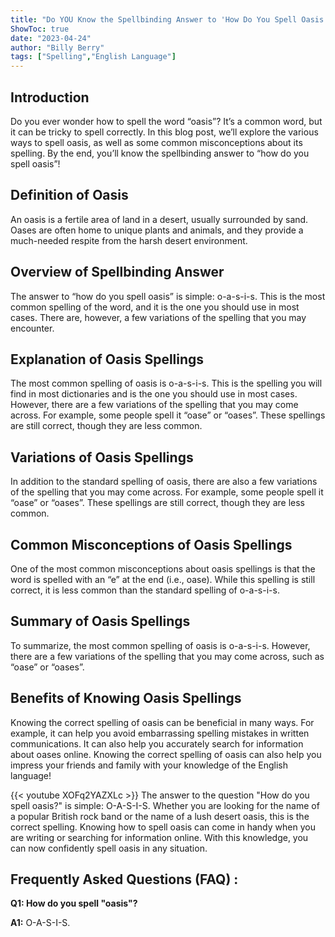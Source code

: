 ```yaml
---
title: "Do YOU Know the Spellbinding Answer to 'How Do You Spell Oasis'? Find Out Now!"
ShowToc: true 
date: "2023-04-24"
author: "Billy Berry" 
tags: ["Spelling","English Language"]
---
```

## Introduction

Do you ever wonder how to spell the word “oasis”? It’s a common word, but it can be tricky to spell correctly. In this blog post, we’ll explore the various ways to spell oasis, as well as some common misconceptions about its spelling. By the end, you’ll know the spellbinding answer to “how do you spell oasis”!

## Definition of Oasis

An oasis is a fertile area of land in a desert, usually surrounded by sand. Oases are often home to unique plants and animals, and they provide a much-needed respite from the harsh desert environment.

## Overview of Spellbinding Answer

The answer to “how do you spell oasis” is simple: o-a-s-i-s. This is the most common spelling of the word, and it is the one you should use in most cases. There are, however, a few variations of the spelling that you may encounter.

## Explanation of Oasis Spellings

The most common spelling of oasis is o-a-s-i-s. This is the spelling you will find in most dictionaries and is the one you should use in most cases. However, there are a few variations of the spelling that you may come across. For example, some people spell it “oase” or “oases”. These spellings are still correct, though they are less common.

## Variations of Oasis Spellings

In addition to the standard spelling of oasis, there are also a few variations of the spelling that you may come across. For example, some people spell it “oase” or “oases”. These spellings are still correct, though they are less common.

## Common Misconceptions of Oasis Spellings

One of the most common misconceptions about oasis spellings is that the word is spelled with an “e” at the end (i.e., oase). While this spelling is still correct, it is less common than the standard spelling of o-a-s-i-s.

## Summary of Oasis Spellings

To summarize, the most common spelling of oasis is o-a-s-i-s. However, there are a few variations of the spelling that you may come across, such as “oase” or “oases”.

## Benefits of Knowing Oasis Spellings

Knowing the correct spelling of oasis can be beneficial in many ways. For example, it can help you avoid embarrassing spelling mistakes in written communications. It can also help you accurately search for information about oases online. Knowing the correct spelling of oasis can also help you impress your friends and family with your knowledge of the English language!

{{< youtube XOFq2YAZXLc >}} 
The answer to the question "How do you spell oasis?" is simple: O-A-S-I-S. Whether you are looking for the name of a popular British rock band or the name of a lush desert oasis, this is the correct spelling. Knowing how to spell oasis can come in handy when you are writing or searching for information online. With this knowledge, you can now confidently spell oasis in any situation.

## Frequently Asked Questions (FAQ) :
**Q1: How do you spell "oasis"?**

**A1:** O-A-S-I-S.





